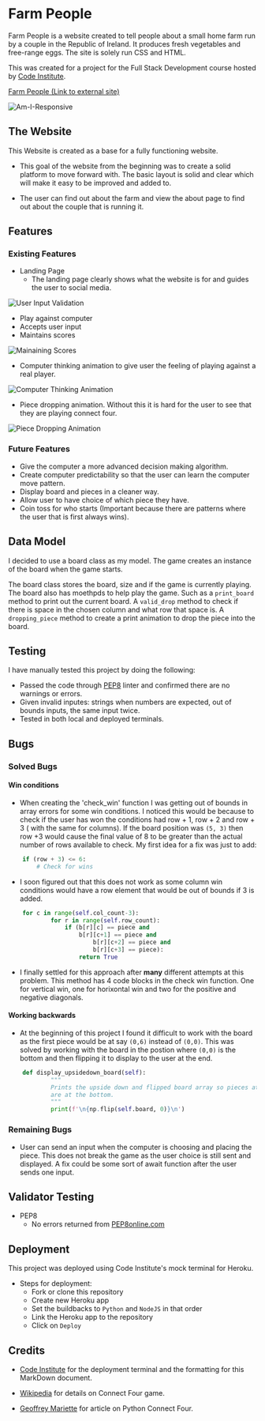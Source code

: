 # Farm People

Farm People is a website created to tell people about a small home farm run by a couple in the Republic of Ireland. It produces fresh vegetables and free-range eggs. The site is solely run CSS and HTML. 

This was created for a project for the Full Stack Development course hosted by [Code Institute](https://codeinstitute.net/ie/5-day-coding-challenge/?utm_term=code%20institute&utm_campaign=CI+-+IRL+-+Search+-+Brand&utm_source=adwords&utm_medium=ppc&hsa_acc=8983321581&hsa_cam=14304747355&hsa_grp=128775288209&hsa_ad=539453915484&hsa_src=g&hsa_tgt=kwd-319867646331&hsa_kw=code%20institute&hsa_mt=e&hsa_net=adwords&hsa_ver=3&gclid=Cj0KCQiAzMGNBhCyARIsANpUkzORRe5o1VJJG9_EwnX2Oxn-ftPjCcE-f8G-M0uOoLartu-8DkXRH5YaAozNEALw_wcB).

[Farm People (Link to external site)](https://dazhaze.github.io/Milestone-Project-One/index.html)

![Am-I-Responsive](https://raw.githubusercontent.com/DazHaze/Milestone-Project-One/main/assets/images/redo-readme/Am-I-Responsive.png)

## The Website

This Website is created as a base for a fully functioning website.

* This goal of the website from the beginning was to create a solid platform to move forward with. The basic layout is solid and clear which will make it easy to be improved and added to.

* The user can find out about the farm and view the about page to find out about the couple that is running it.
## Features

### **Existing Features**

* Landing Page
  * The landing page clearly shows what the website is for and guides the user to social media.

![User Input Validation](images/user-input-validation.png)

* Play against computer
* Accepts user input
* Maintains scores

![Mainaining Scores](images/maintaining-scores.png)

* Computer thinking animation to give user the feeling of playing against a real player.

![Computer Thinking Animation](images/computer-thinking-animation.png)

* Piece dropping animation. Without this it is hard for the user to see that they are playing connect four.

![Piece Dropping Animation](images/dropping-animation.png)

### **Future Features**

* Give the computer a more advanced decision making algorithm.
* Create computer predictability so that the user can learn the computer move pattern.
* Display board and pieces in a cleaner way.
* Allow user to have choice of which piece they have.
* Coin toss for who starts (Important because there are patterns where the user that is first always wins).

## Data Model

I decided to use a board class as my model. The game creates an instance of the board when the game starts.

The board class stores the board, size and if the game is currently playing. The board also has moethpds to help play the game. Such as a `print_board` method to print out the current board. A `valid_drop` method to check if there is space in the chosen column and what row that space is. A `dropping_piece` method to create a print animation to drop the piece into the board.

## Testing

I have manually tested this project by doing the following:
* Passed the code through [PEP8](http://pep8online.com/checkresult) linter and confirmed there are no warnings or errors.
* Given invalid inputes: strings when numbers are expected, out of bounds inputs, the same input twice.
* Tested in both local and deployed terminals.

## Bugs

### **Solved Bugs**

#### **Win conditions**
* When creating the 'check_win' function I was getting out of bounds in array errors for some win conditions. I noticed this would be because to check
if the user has won the conditions had row + 1, row + 2 and row + 3 ( with the same for columns). If the board position was `(5, 3)` then row +3 would cause the final value of 
8 to be greater than the actual number of rows available to check. My first idea for a fix was just to add:
```python
    if (row + 3) <= 6:
        # Check for wins
```
* I soon figured out that this does not work as some column win conditions would have a row element that would be out of bounds if 3 is added.
```python
    for c in range(self.col_count-3):
            for r in range(self.row_count):
                if (b[r][c] == piece and
                    b[r][c+1] == piece and
                        b[r][c+2] == piece and
                        b[r][c+3] == piece):
                    return True
```
* I finally settled for this approach after **many** different attempts at this problem. This method has 4 code blocks in the check win function. One for vertical win, one for horixontal win and two for the positive and negative diagonals.

#### **Working backwards**
* At the beginning of this project I found it difficult to work with the board as the first piece would be at say `(0,6)` instead of `(0,0)`. 
This was solved by working with the board in the postion where `(0,0)` is the bottom and then flipping it to display to the user at the end.
```python
    def display_upsidedown_board(self):
            """
            Prints the upside down and flipped board array so pieces at 0,0
            are at the bottom.
            """
            print(f'\n{np.flip(self.board, 0)}\n')
```

### **Remaining Bugs**

* User can send an input when the computer is choosing and placing the piece. This does not break the game as the user choice is still sent and displayed. A fix could be some sort of await function after the user sends one input.

## Validator Testing
* PEP8
  * No errors returned from [PEP8online.com](PEP8online.com)

## Deployment
This project was deployed using Code Institute's mock terminal for Heroku.

* Steps for deployment:
  * Fork or clone this repository
  * Create new Heroku app
  * Set the buildbacks to `Python` and `NodeJS` in that order
  * Link the Heroku app to the repository
  * Click on `Deploy`

## Credits
* [Code Institute](https://codeinstitute.net/all-access-coding-challenge/?utm_term=code%20institute&utm_campaign=CI+-+IRL+-+Search+-+Brand&utm_source=adwords&utm_medium=ppc&hsa_acc=8983321581&hsa_cam=14304747355&hsa_grp=128775288209&hsa_ad=539453915484&hsa_src=g&hsa_tgt=kwd-319867646331&hsa_kw=code%20institute&hsa_mt=e&hsa_net=adwords&hsa_ver=3&gclid=CjwKCAiAv_KMBhAzEiwAs-rX1PXOCAky8yjljHzgvSnccpkyUOvNLVGMuzG11t86weTdFdPiTfNHHhoCFuwQAvD_BwE) for the deployment terminal and the formatting for this MarkDown document.

* [Wikipedia](https://en.wikipedia.org/wiki/Connect_Four) for details on Connect Four game.

* [Geoffrey Mariette](https://medium.com/@geoffrey.mariette/crazy-connect4-with-python-146d384f4cfb) for article on Python Connect Four.